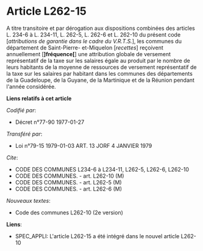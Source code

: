 # Article L262-15

A titre transitoire et par dérogation aux dispositions combinées des articles L. 234-6 à L. 234-11, L. 262-5, L. 262-6 et L.
262-10 du présent code [*attributions de garantie dans le cadre du V.R.T.S.*], les communes du département de Saint-Pierre-
et-Miquelon [*recettes*] reçoivent annuellement [**]fréquence[**] une attribution globale de versement représentatif de la
taxe sur les salaires égale au produit par le nombre de leurs habitants de la moyenne de ressources de versement
représentatif de la taxe sur les salaires par habitant dans les communes des départements de la Guadeloupe, de la Guyane, de
la Martinique et de la Réunion pendant l'année considérée.

**Liens relatifs à cet article**

_Codifié par_:

  - Décret n°77-90 1977-01-27

_Transféré par_:

  - Loi n°79-15 1979-01-03 ART. 13 JORF 4 JANVIER 1979

_Cite_:

  - CODE DES COMMUNES L234-6 à L234-11, L262-5, L262-6, L262-10
  - CODE DES COMMUNES. - art. L262-10 (M)
  - CODE DES COMMUNES. - art. L262-5 (M)
  - CODE DES COMMUNES. - art. L262-6 (M)

_Nouveaux textes_:

  - Code des communes L262-10 (2e version)

**Liens**:

  - SPEC_APPLI: L'article L262-15 a été intégré dans le nouvel article L262-10
